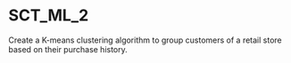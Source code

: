 # SCT_ML_2
Create a K-means clustering algorithm to group customers of a retail store based on their purchase history.
